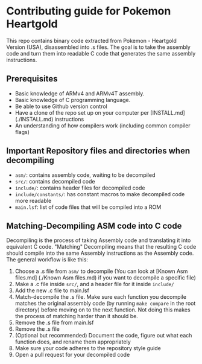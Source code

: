 # Contributing guide for Pokemon Heartgold

This repo contains binary code extracted from Pokemon - Heartgold Version (USA), disassembled into .s files.
The goal is to take the assembly code and turn them into readable C code that generates the same assembly instructions.

## Prerequisites

* Basic knowledge of ARMv4 and ARMv4T assembly.
* Basic knowledge of C programming language.
* Be able to use Github version control
* Have a clone of the repo set up on your computer per [INSTALL.md] (./INSTALL.md) instructions
* An understanding of how compilers work (including common compiler flags)

## Important Repository files and directories when decompiling

* `asm/`: contains assembly code, waiting to be decompiled
* `src/`: contains decompiled code
* `include/`: contains header files for decompiled code
* `include/constants/`: has constant macros to make decompiled code more readable
* `main.lsf`: list of code files that will be compiled into a ROM

## Matching-Decompiling ASM code into C code

Decompiling is the process of taking Assembly code and translating it into equivalent C code.
"Matching" Decompiling means that the resulting C code should compile into the same Assembly instructions as the Assembly code.
The general workflow is like this:

1. Choose a .s file from `asm/` to decompile (You can look at [Known Asm files.md] (./Known Asm files.md) if you want to decompile a specific file)
2. Make a .c file inside `src/`, and a header file for it inside `include/`
3. Add the new .c file to main.lsf
4. Match-decompile the .s file. Make sure each function you decompile matches the original assembly code (by running `make compare` in the root directory) before moving on to the next function. Not doing this makes the process of matching harder than it should be.
5. Remove the .s file from main.lsf
6. Remove the .s file 
7. (Optional but recommended) Document the code, figure out what each function does, and rename them appropriately
8. Make sure your code adheres to the repository style guide
9. Open a pull request for your decompiled code